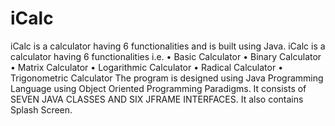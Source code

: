 # iCalc
iCalc is a calculator having 6 functionalities and is built using Java.
iCalc is a calculator having 6 functionalities i.e. 
•	Basic Calculator
•	Binary Calculator
•	Matrix Calculator
•	Logarithmic Calculator
•	Radical Calculator 
•	Trigonometric Calculator 
The program is designed using Java Programming Language using Object Oriented Programming Paradigms. It consists of SEVEN JAVA CLASSES AND SIX JFRAME INTERFACES.
It also contains Splash Screen.
